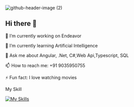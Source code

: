 
![github-header-image (2)](https://github.com/user-attachments/assets/0e53fb5a-fbb5-4027-b61d-0fce223252a1)




## Hi there 👋

🔭 I’m currently working on Endeavor

🌱 I’m currently learning Artificial Intelligence

💬 Ask me about Angular, .Net, C#,Web Api,Typescript, SQL

📫 How to reach me: +91 9035950755

⚡ Fun fact: I love watching movies


My Skill

[![My Skills](https://skillicons.dev/icons?i=js,ts,html,css,dotnet,angular,cs,docker,git,github,nodejs,npm,visualstudio,vscode)](https://skillicons.dev)

